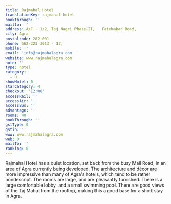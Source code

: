 ```yaml
---
title: Rajmahal Hotel
translationKey: rajmahal-hotel
bookthrough: ''
mailto: ''
address: A/C - 1/2, Taj Nagri Phase-II,   Fatehabad Road,
city: Agra
postalcode: 282 001
phone: 562-223 3013 - 17,
mobile: ''
email: 'info@rajmahalagra.com  '
website: www.rajmahalagra.com
note: ''
type: hotel
category:
  - H
showHotel: 0
starCategory: 4
checkout: '12:00'
accessRail: ''
accessAir: ''
accessBus: ''
advantage: ''
rooms: 40
bookThrough: ''
gstType: 0
gstin: ''
www: www.rajmahalagra.com
web: 0
mailTo: ''
ranking: 0
---
```







Rajmahal Hotel has a quiet location, set back from the busy Mall Road, in an area of Agra currently being developed. The architecture and décor are more impressive than many of Agra's hotels, which tend to be rather nondescript. The rooms are large, and are pleasantly furnished. There is a large comfortable lobby, and a small swimming pool. There are good views of the Taj Mahal from the rooftop, making this a good base for a short stay in Agra.